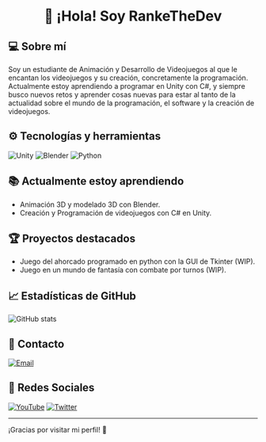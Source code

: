 <h1 align="center">👋 ¡Hola! Soy RankeTheDev</h1>

## 💻 Sobre mí
Soy un estudiante de Animación y Desarrollo de Videojuegos al que le encantan los videojuegos y su creación, concretamente la programación. Actualmente estoy aprendiendo a programar en Unity con C#, y siempre busco nuevos retos y aprender cosas nuevas para estar al tanto de la actualidad sobre el mundo de la programación, el software y la creación de videojuegos.

## ⚙️ Tecnologías y herramientas
![Unity](https://img.shields.io/badge/Unity-6B6B6B?style=for-the-badge&logo=unity&logoColor=white&labelColor=black)
![Blender](https://img.shields.io/badge/Blender-6B6B6B?style=for-the-badge&logo=blender&logoColor=orange&labelColor=blue)
![Python](https://img.shields.io/badge/Python-6B6B6B?style=for-the-badge&logo=python&logoColor=blue&labelColor=FFCC03)

## 📚 Actualmente estoy aprendiendo
- Animación 3D y modelado 3D con Blender.
- Creación y Programación de videojuegos con C# en Unity.

## 🏆 Proyectos destacados
- Juego del ahorcado programado en python con la GUI de Tkinter (WIP).
- Juego en un mundo de fantasía con combate por turnos (WIP).

## 📈 Estadísticas de GitHub
![GitHub stats](https://github-readme-stats.vercel.app/api?username=RankeTheDev&show_icons=true&hide_title=true&count_private=true&theme=radical)

## 📧 Contacto
[![Email](https://img.shields.io/badge/rankethedev@gmail.com-D14836?style=for-the-badge&logo=gmail&logoColor=white&labelColor=101010)](mailto:rankethedev@gmail.com)
<!--[![LinkedIn](https://img.shields.io/badge/LinkedIn-RankeTheDev-0077B5?style=for-the-badge&logo=linkedin&logoColor=white&labelColor=101010)](link perfil LinkedIn)-->
<!--[![Web](https://img.shields.io/badge/Web-RankeTheDev.com-14a1f0?style=for-the-badge&logo=dev.to&logoColor=white&labelColor=101010)](Link Web)-->

## 📎 Redes Sociales
[![YouTube](https://img.shields.io/badge/YouTube-RankeTheDev-FF0000?style=for-the-badge&logo=youtube&logoColor=white&labelColor=101010)](https://www.youtube.com/@RankeTheDev)
[![Twitter](https://img.shields.io/badge/Twitter-RankeTheDev-1DA1F2?style=for-the-badge&logo=X&logoColor=white&labelColor=101010)](https://x.com/RankeTheDev)

---
¡Gracias por visitar mi perfil! 🚀
